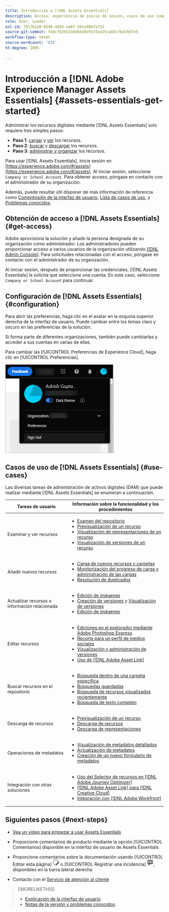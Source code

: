 ```yaml
---
title: Introducción a [!DNL Assets Essentials]
description: Acceso, experiencia de inicio de sesión, casos de uso compatibles y problemas conocidos de [!DNL Assets Essentials].
role: User, Leader
exl-id: 7917b2a0-8340-4d94-aa6f-30ce986fa752
source-git-commit: fedcf02b5338d6640e557dad25ca03cfbd78d7e5
workflow-type: tm+mt
source-wordcount: '432'
ht-degree: 100%

---
```


# Introducción a [!DNL Adobe Experience Manager Assets Essentials] {#assets-essentials-get-started}

<!-- TBD: Make links for these steps. -->

Administrar los recursos digitales mediante [!DNL Assets Essentials] solo requiere tres simples pasos:

* **Paso 1**: [cargar](/help/using/add-delete.md) y [ver](/help/using/navigate-view.md) los recursos.
* **Paso 2**: [buscar](/help/using/search.md) y [descargar](/help/using/manage-organize.md#download) los recursos.
* **Paso 3**: [administrar y organizar](/help/using/manage-organize.md) los recursos.

Para usar [!DNL Assets Essentials], inicie sesión en [https://experience.adobe.com/#/assets](https://experience.adobe.com/#/assets). Al iniciar sesión, seleccione `Company or School Account`. Para obtener acceso, póngase en contacto con el administrador de su organización.

Además, puede resultar útil disponer de más información de referencia como [Comprensión de la interfaz de usuario](/help/using/navigate-view.md), [Lista de casos de uso](#use-cases), <!-- TBD: [supported file types](/help/using/supported-file-formats.md), --> y [Problemas conocidos](/help/using/release-notes.md#known-issues).

## Obtención de acceso a [!DNL Assets Essentials] {#get-access}

Adobe aprovisiona la solución y añade la persona designada de su organización como administrador. Los administradores pueden proporcionar acceso a varios usuarios de la organización utilizando [[!DNL Admin Console]](https://helpx.adobe.com/es/enterprise/using/admin-console.html). Para solicitudes relacionadas con el acceso, póngase en contacto con el administrador de su organización.

Al iniciar sesión, después de proporcionar las credenciales, [!DNL Assets Essentials] le solicita que seleccione una cuenta. En este caso, seleccione `Company or School Account` para continuar.

## Configuración de [!DNL Assets Essentials] {#configuration}

Para abrir las preferencias, haga clic en el avatar en la esquina superior derecha de la interfaz de usuario. Puede cambiar entre los temas claro y oscuro en las preferencias de la solución.

Si forma parte de diferentes organizaciones, también puede cambiarlas y acceder a sus cuentas en varias de ellas.

Para cambiar las [!UICONTROL Preferencias de Experience Cloud], haga clic en [!UICONTROL Preferencias].

![Preferencia para cambiar el tema oscuro y el claro](assets/theme-change.png)

## Casos de uso de [!DNL Assets Essentials] {#use-cases}

Las diversas tareas de administración de activos digitales (DAM) que puede realizar mediante [!DNL Assets Essentials] se enumeran a continuación.

| Tareas de usuario | Información sobre la funcionalidad y los procedimientos |
|-----|------|
| Examinar y ver recursos | <ul> <li>[Examen del repositorio](/help/using/navigate-view.md#view-assets-and-details) </li> <li> [Previsualización de un recurso](/help/using/navigate-view.md#preview-assets) <li> [Visualización de representaciones de un recurso](/help/using/add-delete.md#renditions) </li> <li>[Visualización de versiones de un recurso](/help/using/manage-organize.md#view-versions)</li></ul> |
| Añadir nuevos recursos | <ul> <li>[Carga de nuevos recursos y carpetas](/help/using/add-delete.md#add-assets)</li> <li>[Monitorización del progreso de carga y administración de las cargas](/help/using/add-delete.md#upload-progress)</li> <li>[Resolución de duplicados](/help/using/add-delete.md#resolve-upload-fails)</li> </ul> |
| Actualizar recursos o información relacionada | <ul> <li>[Edición de imágenes](/help/using/edit-images.md)</li> <li>[Creación de versiones](/help/using/manage-organize.md#create-versions) y [Visualización de versiones](/help/using/manage-organize.md#view-versions)</li> <li>[Edición de imágenes](/help/using/edit-images.md)</li> </ul> |
| Editar recursos | <ul> <li>[Ediciones en el explorador mediante Adobe Photoshop Express](/help/using/edit-images.md)</li> <li>[Recorte para un perfil de medios sociales](/help/using/edit-images.md#crop-straighten-images)</li> <li>[Visualización y administración de versiones](/help/using/manage-organize.md#view-versions)</li> <li>[Uso de [!DNL Adobe Asset Link]](/help/using/integration.md#integrations)</ul></ul> |
| Buscar recursos en el repositorio | <ul> <li>[Búsqueda dentro de una carpeta específica](/help/using/search.md#refine-search-results)</li> <li>[Búsquedas guardadas](/help/using/search.md#saved-search)</li> <li>[Búsqueda de recursos visualizados recientemente](/help/using/search.md)</li> <li>[Búsqueda de texto completo](/help/using/search.md) |
| Descarga de recursos | <ul> <li> [Previsualización de un recurso](/help/using/navigate-view.md#preview-assets) </li> <li> [Descarga de recursos](/help/using/manage-organize.md#download) <li> [Descarga de representaciones](/help/using/add-delete.md#renditions) </li></ul> |
| Operaciones de metadatos | <ul> <li>[Visualización de metadatos detallados](/help/using/metadata.md) </li> <li> [Actualización de metadatos](/help/using/metadata.md#update-metadata)</li> <li> [Creación de un nuevo formulario de metadatos](/help/using/metadata.md#metadata-forms) </li> </ul> |
| Integración con otras soluciones | <ul> <li>[Uso del Selector de recursos en [!DNL Adobe Journey Optimizer]](/help/using/integration.md)</li> <li>[[!DNL Adobe Asset Link] para [!DNL Creative Cloud]](/help/using/integration.md)</li> <li>[Integración con [!DNL Adobe Workfront]](/help/using/integration.md)</li> </ul> |

## Siguientes pasos {#next-steps}

* [Vea un vídeo para empezar a usar Assets Essentials](https://experienceleague.adobe.com/docs/experience-manager-learn/assets-essentials/getting-started.html?lang=es)

* Proporcione comentarios de producto mediante la opción [!UICONTROL Comentarios] disponible en la interfaz de usuario de Assets Essentials

* Proporcione comentarios sobre la documentación usando [!UICONTROL Editar esta página] ![editar la página](assets/do-not-localize/edit-page.png) o [!UICONTROL Registrar una incidencia] ![crear una incidencia de GitHub](assets/do-not-localize/github-issue.png), disponibles en la barra lateral derecha

* Contacto con el [Servicio de atención al cliente](https://experienceleague.adobe.com/?support-solution=General&amp;lang=es#support)


<!--TBD: Merge the below rows in the table when the use cases are documented/available.

| How do I delete assets? | <ul> <li>[Delete assets](/help/using/manage-organize.md)</li> <li>Recover deleted assets</li> <li>Permanently delete assets</li> </ul> |
| How do I share assets or find shared assets? | <ul> <li>Shared by me</li> <li>Shared with me</li> <li>Share for comments and review</li> <li>Unshare assets</li> </ul> |
| How do I collaborate with others and get my assets reviewed | <ul> <li>Share for review</li> <li>Provide comments. Resolve and filter comments</li> <li>Annotations on images</li> <li>Assign tasks to specific users and prioritize</li> </ul> |

-->

<!-- 

## ![feedback icon](assets/do-not-localize/feedback-icon.png) Provide product feedback {#provide-feedback}

Adobe welcomes feedback about the solution. To provide feedback without even switching your working application, use the [!UICONTROL Feedback] option in the user interface. It also lets you attach files such as screenshots or video recording of an issue.

  ![feedback option in the interface](assets/feedback-panel.png)

To provide feedback for documentation, click [!UICONTROL Edit this page] ![edit the page](assets/do-not-localize/edit-page.png) or [!UICONTROL Log an issue] ![create a GitHub issue](assets/do-not-localize/github-issue.png) from the right sidebar. You can do one of the following: 

* Make the content updates and submit a GitHub pull request.
* Create an issue or ticket in GitHub. Retain the automatically populated article name when creating an issue.

-->

>[!MORELIKETHIS]
>
>* [Explicación de la interfaz de usuario](/help/using/navigate-view.md).
>* [Notas de la versión y problemas conocidos](/help/using/release-notes.md).

<!-- TBD: 
>* [Supported file types](/help/using/supported-file-formats.md).
-->
